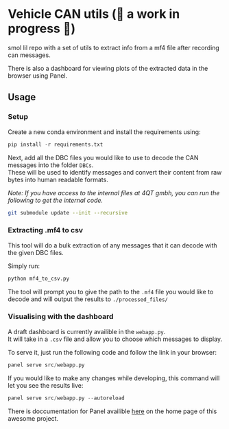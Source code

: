 # Vehicle CAN utils  (🚧 a work in progress 🚧) 
smol lil repo with a set of utils to extract info from a mf4 file after recording can messages.  

There is also a dashboard for viewing plots of the extracted data in the browser using Panel.

## Usage
### Setup

Create a new conda environment and install the requirements using:
```python
pip install -r requirements.txt
```

Next, add all the DBC files you would like to use to decode the CAN messages into the folder `DBCs`.  
These will be used to identify messages and convert their content from raw bytes into human readable formats.


*Note: If you have access to the internal files at 4QT gmbh, you can run the following to get the internal code.*

```bash
git submodule update --init --recursive
```


### Extracting .mf4 to csv
This tool will do a bulk extraction of any messages that it can decode with the given DBC files.  

Simply run:
```python
python mf4_to_csv.py
```

The tool will prompt you to give the path to the `.mf4` file you would like to decode and will output the results to `./processed_files/`

### Visualising with the dashboard
A draft dashboard is currently availible in the `webapp.py`.  
It will take in a `.csv` file and allow you to choose which messages to display. 

To serve it, just run the following code and follow the link in your browser:
```python
panel serve src/webapp.py
```

If you would like to make any changes while developing, this command will let you see the results live:
```python
panel serve src/webapp.py --autoreload
```
There is doccumentation for Panel availible [here](https://panel.holoviz.org) on the home page of this awesome project. 


